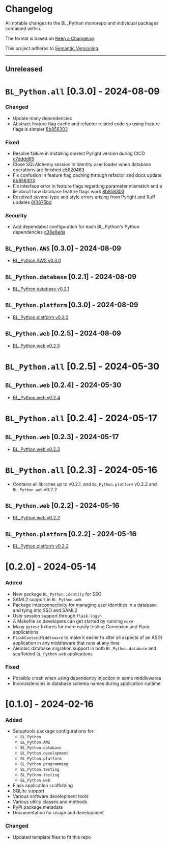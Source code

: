 # Changelog
All notable changes to the BL_Python monorepo and individual packages contained within.

The format is based on [Keep a Changelog](https://keepachangelog.com/en/1.1.0/).

This project adheres to [Semantic Versioning](https://semver.org/spec/v2.0.0.html).

---
## Unreleased

# `BL_Python.all` [0.3.0] - 2024-08-09
### Changed
* Update many dependencies
* Abstract feature flag cache and refactor related code so using feature flags is simpler [8b858303](https://github.com/uclahs-cds/BL_Python/commit/8b858303d821354040c099f2bd7f29c23ca4735c)

### Fixed
* Resolve failure in installing correct Pyright version during CICD [c7dddd65](https://github.com/uclahs-cds/BL_Python/commit/c7dddd65b000a3a5f102d52c369a4ee82ccf8e6d)
* Close SQLAlchemy session in Identity user loader when database operations are finished [c5620463](https://github.com/uclahs-cds/BL_Python/commit/c5620463abbd9931993761cc9ad2e9630d4daedd)
* Fix confusion in feature flag caching through refactor and docs update [8b858303](https://github.com/uclahs-cds/BL_Python/commit/8b858303d821354040c099f2bd7f29c23ca4735c)
* Fix interface error in feature flags regarding parameter mismatch and a lie about how database feature flags work [8b858303](https://github.com/uclahs-cds/BL_Python/commit/8b858303d821354040c099f2bd7f29c23ca4735c)
* Resolved several type and style errors arising from Pyright and Ruff updates [6f3675bd](https://github.com/uclahs-cds/BL_Python/commit/6f3675bd5def3d6700da01869f03d39841fc8049)

### Security
* Add dependabot configuration for each BL_Python's Python dependencies [d36e8eda](https://github.com/uclahs-cds/BL_Python/commit/d36e8edaedd5af078be2f0e428790554bc94ab34)


## `BL_Python.AWS` [0.3.0] - 2024-08-09
- [BL_Python.AWS v0.3.0](https://github.com/uclahs-cds/BL_Python/blob/BL_Python.AWS-v0.3.0/src/AWS/CHANGELOG.md#030---2024-08-09)

## `BL_Python.database` [0.2.1] - 2024-08-09
- [BL_Python.database v0.2.1](https://github.com/uclahs-cds/BL_Python/blob/BL_Python.database-v0.2.1/src/database/CHANGELOG.md#021---2024-08-09)

## `BL_Python.platform` [0.3.0] - 2024-08-09
- [BL_Python.platform v0.3.0](https://github.com/uclahs-cds/BL_Python/blob/BL_Python.platform-v0.3.0/src/platform/CHANGELOG.md#030---2024-08-09)

## `BL_Python.web` [0.2.5] - 2024-08-09
- [BL_Python.web v0.2.5](https://github.com/uclahs-cds/BL_Python/blob/BL_Python.web-v0.2.5/src/web/CHANGELOG.md#025---2024-08-09)

# `BL_Python.all` [0.2.5] - 2024-05-30
## `BL_Python.web` [0.2.4] - 2024-05-30
- [BL_Python.web v0.2.4](https://github.com/uclahs-cds/BL_Python/blob/BL_Python.web-v0.2.4/src/web/CHANGELOG.md#024---2024-05-30)

# `BL_Python.all` [0.2.4] - 2024-05-17

## `BL_Python.web` [0.2.3] - 2024-05-17
- [BL_Python.web v0.2.3](https://github.com/uclahs-cds/BL_Python/blob/BL_Python.web-v0.2.3/src/web/CHANGELOG.md#023---2024-05-17)

# `BL_Python.all` [0.2.3] - 2024-05-16
- Contains all libraries up to v0.2.1, and `BL_Python.platform` v0.2.2 and `BL_Python.web` v0.2.2

## `BL_Python.web` [0.2.2] - 2024-05-16
- [BL_Python.web v0.2.2](https://github.com/uclahs-cds/BL_Python/blob/BL_Python.web-v0.2.2/src/web/CHANGELOG.md#022---2024-05-16)

## `BL_Python.platform` [0.2.2] - 2024-05-16
- [BL_Python.platform v0.2.2](https://github.com/uclahs-cds/BL_Python/blob/BL_Python.platform-v0.2.2/src/platform/CHANGELOG.md#022---2024-05-16)

# [0.2.0] - 2024-05-14
### Added
- New package `BL_Python.identity` for SSO
- SAML2 support in `BL_Python.web`
- Package interconnectivity for managing user identities in a database and tying into SSO and SAML2
- User session support through `flask-login`
- A Makefile so developers can get started by running `make`
- Many `pytest` fixtures for more easily testing Connexion and Flask applications
- `FlaskContextMiddleware` to make it easier to alter all aspects of an ASGI application in any middleware that runs at any time
- Alembic database migration support in both `BL_Python.database` and scaffolded `BL_Python.web` applications

### Fixed
- Possible crash when using dependency injection in some middlewares
- Inconsistencies in database schema names during application runtime

# [0.1.0] - 2024-02-16
### Added
- Setuptools package configurations for:
  - `BL_Python`
  - `BL_Python.AWS`
  - `BL_Python.database`
  - `BL_Python.development`
  - `BL_Python.platform`
  - `BL_Python.programming`
  - `BL_Python.testing`
  - `BL_Python.testing`
  - `BL_Python.web`
- Flask application scaffolding
- SQLite support
- Various software development tools
- Various utility classes and methods
- PyPI package metadata
- Documentation for usage and development

### Changed
- Updated template files to fit this repo
